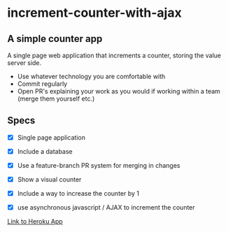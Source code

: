 # increment-counter-with-ajax

## A simple counter app

A single page web application that increments a counter, storing the value server side.

* Use whatever technology you are comfortable with
* Commit regularly
* Open PR's explaining your work as you would if working within a team (merge them yourself etc.)

## Specs

- [X] Single page application

- [X] Include a database

- [X] Use a feature-branch PR system for merging in changes

- [X] Show a visual counter

- [X] Include a way to increase the counter by 1

- [X] use asynchronous javascript / AJAX to increment the counter

[Link to Heroku App](https://increment-counter-with-ajax.herokuapp.com/)
